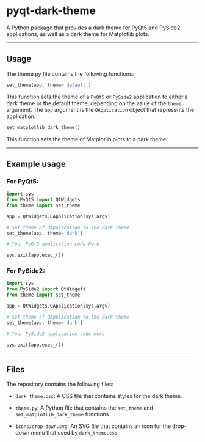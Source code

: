 # pyqt-dark-theme
A Python package that provides a dark theme for PyQt5 and PySide2 applications, as well as a dark theme for Matplotlib plots.

---
## Usage
The theme.py file contains the following functions:

```python
set_theme(app, theme='default')
```
This function sets the theme of a `PyQt5` or `PySide2` application to either a dark theme or the default theme, depending on the value of the `theme` argument. The `app` argument is the `QApplication` object that represents the application.

```python
set_matplotlib_dark_theme()
```
This function sets the theme of Matplotlib plots to a dark theme.

---
## Example usage

### For PyQt5:
```python
import sys
from PyQt5 import QtWidgets
from theme import set_theme

app = QtWidgets.QApplication(sys.argv)

# Set theme of QApplication to the dark theme
set_theme(app, theme='dark')

# Your PyQt5 application code here

sys.exit(app.exec_())
```

### For PySide2:
```python
import sys
from PySide2 import QtWidgets
from theme import set_theme

app = QtWidgets.QApplication(sys.argv)

# Set theme of QApplication to the dark theme
set_theme(app, theme='dark')

# Your PySide2 application code here

sys.exit(app.exec_())
```

---
## Files
The repository contains the following files:

- `dark_theme.css`: A CSS file that contains styles for the dark theme.

- `theme.py`: A Python file that contains the `set_theme` and `set_matplotlib_dark_theme` functions.

- `icons/drop-down.svg`: An SVG file that contains an icon for the drop-down menu that used by `dark_theme.css`.